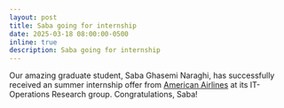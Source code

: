 ```yaml
---
layout: post
title: Saba going for internship
date: 2025-03-18 08:00:00-0500
inline: true
description: Saba going for internship
---
```


Our amazing graduate student, Saba Ghasemi Naraghi, has successfully received an summer internship offer from [American Airlines](https://www.aa.com/homePage.do) at its IT-Operations Research group. Congratulations, Saba!
